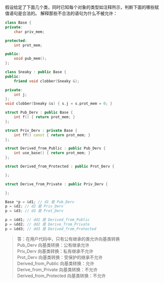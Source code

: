 假设给定了下面几个类，同时已知每个对象的类型如注释所示，判断下面的哪些赋值语句是合法的。
解释那些不合法的语句为什么不被允许：

```cpp
class Base {
private:
    char priv_mem;

protected:
    int prot_mem;

public:
    void pub_mem();
};

class Sneaky : public Base {
public:
    friend void clobber(Sneaky &);

private:
    int j;
};
void clobber(Sneaky &s) { s.j = s.prot_mem = 0; }

struct Pub_Derv : public Base {
    int f() { return prot_mem; }
};

struct Priv_Derv : private Base {
    int ff() const { return prot_mem; }
};

struct Derived_from_Public : public Pub_Derv {
    int use_base() { return prot_mem; }
};

struct Derived_from_Protected : public Prot_Derv {

};

struct Derive_from_Private : public Priv_Derv {

};
```

```cpp
Base *p = &d1; // d1 是 Pub_Derv
p = &d2; // d2 是 Priv_Derv
p = &d3; // d3 是 Prot_Derv

p = &dd1; // dd1 是 Derived_from_Public
p = &dd2; // dd2 是 Derive_from_Private
p = &dd3; // dd3 是 Derived_from_Protected
```

> 答：在用户代码中，只有公有继承的类允许向基类转换  
> Pub_Derv 向基类转换：公有继承允许  
> Priv_Derv 向基类转换：私有继承不允许  
> Prot_Derv 向基类转换：受保护的继承不允许  
> Derived_from_Public 向基类转换：允许  
> Derive_from_Private 向基类转换：不允许  
> Derived_from_Protected 向基类转换：不允许
